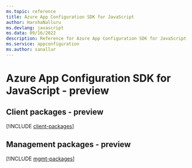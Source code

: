 ```yaml
---
ms.topic: reference
title: Azure App Configuration SDK for JavaScript
author: HarshaNalluru
ms.devlang: javascript
ms.data: 09/16/2022
description: Reference for Azure App Configuration SDK for JavaScript
ms.service: appconfiguration
ms.author: sanallur
---
```

# Azure App Configuration SDK for JavaScript - preview

## Client packages - preview
[!INCLUDE [client-packages](app-configuration-client-index.md)]
## Management packages - preview
[!INCLUDE [mgmt-packages](app-configuration-mgmt-index.md)]